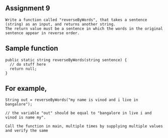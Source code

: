 ## Assignment 9
    Write a function called "reverseByWords", that takes a sentence (string) as an input, and returns another string. 
    The return value must be a sentence in which the words in the original sentence appear in reverse order.
    
## Sample function
    public static string reverseByWords(string sentence) {
      // do stuff here
      return null;
    }
    
## For example,
    String out = reverseByWords("my name is vinod and i live in bangalore");

    // the variable "out" should be equal to "bangalore in live i and vinod is name my".

    Call the function in main, multiple times by supplying multiple values and verify the same

  
